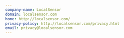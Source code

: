 ```yaml
---
company-name: LocalSensor
domain: localsensor.com
home: http://localsensor.com/
privacy-policy: http://localsensor.com/privacy.html
email: privacy@localsensor.com
---
```




